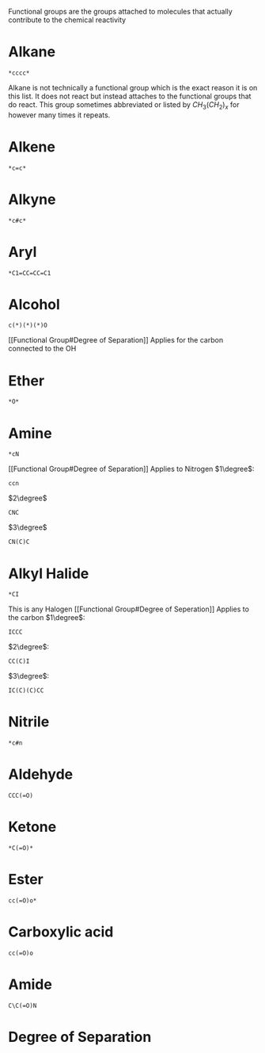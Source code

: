 Functional groups are the groups attached to molecules that actually contribute to the chemical reactivity

# Alkane
```smiles
*cccc*
```
Alkane is not technically a functional group which is the exact reason it is on this list. It does not react but instead attaches to the functional groups that do react. This group sometimes abbreviated or listed by $CH_3(CH_{2})_x$ for however many times it repeats. 

# Alkene 
```smiles
*c=c*
```

# Alkyne
```smiles
*c#c*
```

# Aryl
```smiles
*C1=CC=CC=C1
```

# Alcohol
```smiles
c(*)(*)(*)O
```
[[Functional Group#Degree of Separation]] Applies for the carbon connected to the OH
# Ether
```smiles
*O*
```

# Amine
```smiles
*cN
```
[[Functional Group#Degree of Separation]] Applies to Nitrogen
$1\degree$:
```smiles
ccn
```
$2\degree$
```smiles
CNC
```
$3\degree$
```smiles
CN(C)C
```
# Alkyl Halide
```smiles
*CI
```
This is any Halogen
[[Functional Group#Degree of Seperation]] Applies to the carbon
$1\degree$:
```smiles
ICCC
```
$2\degree$:
```smiles
CC(C)I
```
$3\degree$:
```smiles
IC(C)(C)CC
```
# Nitrile
```smiles
*c#n
```
# Aldehyde
```smiles
CCC(=O)
```
# Ketone
```smiles
*C(=O)*
```
# Ester
```smiles
cc(=O)o*
```
# Carboxylic acid
```smiles
cc(=O)o
```
# Amide
```smiles
C\C(=O)N
```
# Degree of Separation
